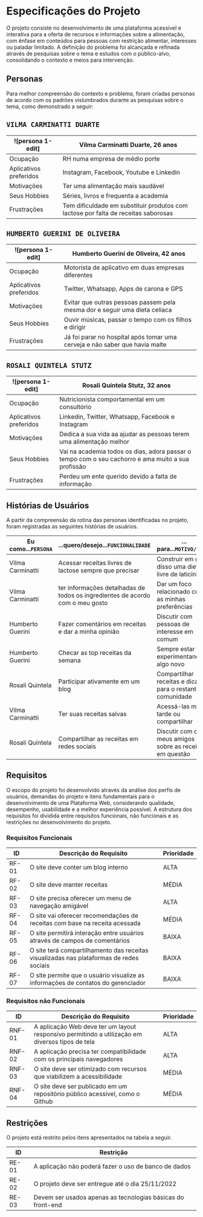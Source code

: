 # Especificações do Projeto

O projeto consiste no desenvolvimento de uma plataforma acessível e interativa para a oferta de recursos e informações sobre a alimentação, com ênfase em conteúdos para pessoas com restrição alimentar, interesses ou paladar limitado. A definição do problema foi alcançada e refinada através de pesquisas sobre o tema e estudos com o público-alvo, consolidando o contexto e meios para intervenção.

## Personas

Para melhor compreensão do contexto e problema, foram criadas personas de acordo com os padrões vislumbrados durante as pesquisas sobre o tema, como demonstrado a seguir: 

## `VILMA CARMINATTI DUARTE`

| ![persona 1-edit] | Vilma Carminatti Duarte, 26 anos |
| ------------------------------------------------------------------------------------------------------------------------ | ---------------------------------------------------------------------------------------------------------------------- |
| Ocupação | RH numa empresa de médio porte |
| Aplicativos preferidos | Instagram, Facebook, Youtube e Linkedin |
| Motivações |Ter uma alimentação mais saudável |
| Seus Hobbies | Séries, livros e frequenta a academia |
| Frustrações | Tem dificuldade em substituir produtos com lactose por falta de receitas saborosas |

## `HUMBERTO GUERINI DE OLIVEIRA`

| ![persona 1-edit] | Humberto Guerini de Oliveira, 42 anos |
| ------------------------------------------------------------------------------------------------------------------------ | ---------------------------------------------------------------------------------------------------------------------- |
| Ocupação                                                                                                                 | Motorista de aplicativo em duas empresas diferentes             |
| Aplicativos preferidos                                                                                                   | Twitter, Whatsapp, Apps de carona e GPS             |
| Motivações                                                                                                               | Evitar que outras pessoas passem pela mesma dor e seguir uma dieta celíaca             |
| Seus Hobbies                                                                                                             | Ouvir músicas, passar o tempo com os filhos e dirigir        |
| Frustrações                                                                                                              | Já foi parar no hospital após tomar uma cerveja e não saber que havia malte             |

## `ROSALI QUINTELA STUTZ`

| ![persona 1-edit] | Rosali Quintela Stutz, 32 anos                                                                                      |
| ------------------------------------------------------------------------------------------------------------------------ | ---------------------------------------------------------------------------------------------------------------------- |
| Ocupação | Nutricionista comportamental em um consultório |
| Aplicativos preferidos | Linkedin, Twitter, Whatsapp, Facebook e Instagram  |
| Motivações                                                                                                               | Dedica a sua vida aa ajudar as pessoas terem uma alimentação melhor            |
| Seus Hobbies                                                                                                             | Vai na academia todos os dias, adora passar o tempo com o seu cachorro e ama muito a sua profissão            |
| Frustrações                                                                                                              | Perdeu um ente querido devido a falta de informação            |

## Histórias de Usuários

A partir da compreensão da rotina das personas identificadas no projeto, foram registradas as seguintes histórias de usuários.

| Eu como...`PERSONA`      | ...quero/desejo...`FUNCIONALIDADE`                                                                                              | ... para...`MOTIVO/VALOR`                                                                                |
| ------------------------ | ------------------------------------------------------------------------------------------------------------------------------- | -------------------------------------------------------------------------------------------------------- |
| Vilma Carminatti         | Acessar receitas livres de lactose sempre que precisar | Construir em cima disso uma dieta livre de laticínios |
| Vilma Carminatti         | ter informações detalhadas de todos os ingredientes de acordo com o meu gosto | Dar um foco relacionado com as minhas preferências |
| Humberto Guerini         | Fazer comentários em receitas e dar a minha opinião | Discutir com pessoas de interesse em comum |
| Humberto Guerini         | Checar as top receitas da semana | Sempre estar experimentando algo novo |
| Rosali Quintela          | Participar ativamente em um blog | Compartilhar receitas e dicas para o restante da comunidade |
| Vilma Carminatti         | Ter suas receitas salvas | Acessá-las mais tarde ou compartilhar |
| Rosali Quintela          | Compartilhar as receitas em redes sociais | Discutir com os meus amigos sobre as receitas em questão |

## Requisitos

O escopo do projeto foi desenvolvido através da análise dos perfis de usuários, demandas do projeto e itens fundamentais para o desenvolvimento de uma Plataforma Web, considerando qualidade, desempenho, usabilidade e a melhor experiência possível. A estrutura dos requisitos foi dividida entre requisitos funcionais, não funcionais e as restrições no desenvolvimento do projeto.

### Requisitos Funcionais

|ID | Descrição do Requisito | Prioridade |
|------|-----------------------------------------|----|
|RF-01| O site deve conter um blog interno                                                      | ALTA  |
|RF-02| O site deve manter receitas                                                             | MÉDIA |
|RF-03| O site precisa oferecer um menu de navegação amigável                                   | ALTA  |
|RF-04| O site vai oferecer recomendações de receitas com base na receita acessada              | MÉDIA |
|RF-05| O site permitirá interação entre usuários através de campos de comentários              | BAIXA |
|RF-06| O site terá compartilhamento das receitas visualizadas nas plataformas de redes sociais | BAIXA |
|RF-07| O site permite que o usuário visualize as informações de contatos do gerenciador        | BAIXA | 


### Requisitos não Funcionais

|ID | Descrição do Requisito | Prioridade |
|------|-----------------------------------------|----|
|RNF-01| A aplicação Web deve ter um layout responsivo permitindo a utilização em diversos tipos de tela | ALTA | 
|RNF-02| A aplicação precisa ter compatibilidade com os principais navegadores                           | ALTA |
|RNF-03| O site deve ser otimizado com recursos que viabilizem a acessibilidade                          | MÉDIA |
|RNF-04| O site deve ser publicado em um repositório público acessível, como o Github                    | MÉDIA |

## Restrições

O projeto está restrito pelos itens apresentados na tabela a seguir.

|ID| Restrição                                            |
|--|------------------------------------------------------|
|RE-01| A aplicação não poderá fazer o uso de banco de dados        |
|RE-02| O projeto deve ser entregue até o dia 25/11/2022            |
|RE-03| Devem ser usados apenas as tecnologias básicas do front-end |

